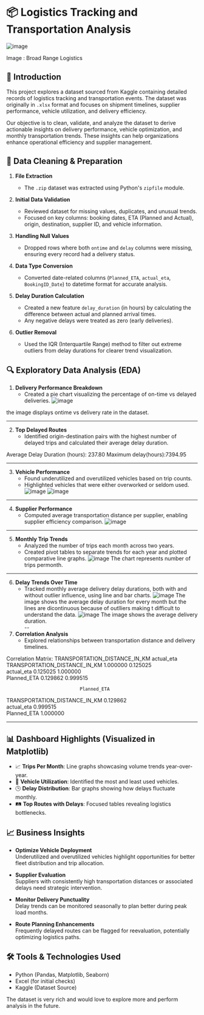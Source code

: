 

# 📦 Logistics Tracking and Transportation Analysis
![image](https://github.com/user-attachments/assets/35607d84-67be-44ad-b390-d9fabbd2797f)


Image : Broad Range Logistics
## 📌 Introduction
This project explores a dataset sourced from Kaggle containing detailed records of logistics tracking and transportation events. The dataset was originally in `.xlsx` format and focuses on shipment timelines, supplier performance, vehicle utilization, and delivery efficiency.

Our objective is to clean, validate, and analyze the dataset to derive actionable insights on delivery performance, vehicle optimization, and monthly transportation trends. These insights can help organizations enhance operational efficiency and supplier management.

## 🧹 Data Cleaning & Preparation

1. **File Extraction**
   - The `.zip` dataset was extracted using Python's `zipfile` module.

2. **Initial Data Validation**
   - Reviewed dataset for missing values, duplicates, and unusual trends.
   - Focused on key columns: booking dates, ETA (Planned and Actual), origin, destination, supplier ID, and vehicle information.

3. **Handling Null Values**
   - Dropped rows where both `ontime` and `delay` columns were missing, ensuring every record had a delivery status.

4. **Data Type Conversion**
   - Converted date-related columns (`Planned_ETA`, `actual_eta`, `BookingID_Date`) to datetime format for accurate analysis.
   
5. **Delay Duration Calculation**
   - Created a new feature `delay_duration` (in hours) by calculating the difference between actual and planned arrival times.
   - Any negative delays were treated as zero (early deliveries).

6. **Outlier Removal**
   - Used the IQR (Interquartile Range) method to filter out extreme outliers from delay durations for clearer trend visualization.


## 🔍 Exploratory Data Analysis (EDA)

1. **Delivery Performance Breakdown**
   - Created a pie chart visualizing the percentage of on-time vs delayed deliveries.
![image](https://github.com/user-attachments/assets/ca1e0d3c-1734-466b-b214-67c63d30f6f0)

the image displays ontime vs delivery rate in the dataset.

---
2. **Top Delayed Routes**
   - Identified origin-destination pairs with the highest number of delayed trips and calculated their average delay duration.

Average Delay Duration (hours): 237.80
Maximum delay(hours):7394.95

---
3. **Vehicle Performance**
   - Found underutilized and overutilized vehicles based on trip counts.
   - Highlighted vehicles that were either overworked or seldom used.
![image](https://github.com/user-attachments/assets/63d9b18e-e7e1-4d6f-9c3e-fc39f60d2924)
![image](https://github.com/user-attachments/assets/c6f749cb-47df-43e6-a69a-f2220e302b9a)

---
4. **Supplier Performance**
   - Computed average transportation distance per supplier, enabling supplier efficiency comparison.
![image](https://github.com/user-attachments/assets/ccec1b7f-f079-4dac-800e-44cb3f69f57b)

---
5. **Monthly Trip Trends**
   - Analyzed the number of trips each month across two years.
   - Created pivot tables to separate trends for each year and plotted comparative line graphs.
![image](https://github.com/user-attachments/assets/b0cfdc50-802c-4a4f-be03-36409a81e11d)
The chart represents number of trips permonth. 

---
6. **Delay Trends Over Time**
   - Tracked monthly average delivery delay durations, both with and without outlier influence, using line and bar charts.
![image](https://github.com/user-attachments/assets/5c57257a-b4d3-4ce0-8601-167307c67fa2)
The image shows the average delay duration for every month but the lines are dicontinuous because of outlliers making t difficult to understand the data. 
![image](https://github.com/user-attachments/assets/5e599169-be56-4437-9198-6285c0f2eb2a)
The image shows the average delivery duration.    
--
7. **Correlation Analysis**
   - Explored relationships between transportation distance and delivery timelines.

Correlation Matrix:
                               TRANSPORTATION_DISTANCE_IN_KM  actual_eta  \
TRANSPORTATION_DISTANCE_IN_KM                       1.000000    0.125025   
actual_eta                                          0.125025    1.000000   
Planned_ETA                                         0.129862    0.999515   

                               Planned_ETA  
TRANSPORTATION_DISTANCE_IN_KM     0.129862  
actual_eta                        0.999515  
Planned_ETA                       1.000000 

---

## 📊 Dashboard Highlights (Visualized in Matplotlib)

- 📈 **Trips Per Month**: Line graphs showcasing volume trends year-over-year.
- 🚛 **Vehicle Utilization**: Identified the most and least used vehicles.
- 🕒 **Delay Distribution**: Bar graphs showing how delays fluctuate monthly.
- 🛤️ **Top Routes with Delays**: Focused tables revealing logistics bottlenecks.



## 📈 Business Insights

- **Optimize Vehicle Deployment**  
  Underutilized and overutilized vehicles highlight opportunities for better fleet distribution and trip allocation.

- **Supplier Evaluation**  
  Suppliers with consistently high transportation distances or associated delays need strategic intervention.

- **Monitor Delivery Punctuality**  
  Delay trends can be monitored seasonally to plan better during peak load months.

- **Route Planning Enhancements**  
  Frequently delayed routes can be flagged for reevaluation, potentially optimizing logistics paths.



## 🛠️ Tools & Technologies Used

- Python (Pandas, Matplotlib, Seaborn)
- Excel (for initial checks)
- Kaggle (Dataset Source)

The dataset is very rich and would love to explore more and perform analysis in the future. 

